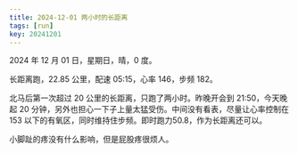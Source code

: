 ```yaml
---
title: 2024-12-01 两小时的长距离
tags: [run]
key: 20241201
---
```


2024 年 12 月 01 日，星期日，晴，0 度。

长距离跑，22.85 公里，配速 05:15，心率 146，步频 182。

<!--more-->

北马后第一次超过 20 公里的长距离，只跑了两小时。昨晚开会到 21:50，今天晚起 20 分钟，另外也担心一下子上量太猛受伤。中间没有看表，尽量让心率控制在 153 以下的有氧区，同时维持住步频。即时跑力50.8，作为长距离还可以。

小脚趾的疼没有什么影响，但是屁股疼很烦人。

<div class="strava-embed-placeholder" data-embed-type="activity" data-embed-id="13019361892" data-style="standard" data-from-embed="false"></div><script src="https://strava-embeds.com/embed.js"></script>
